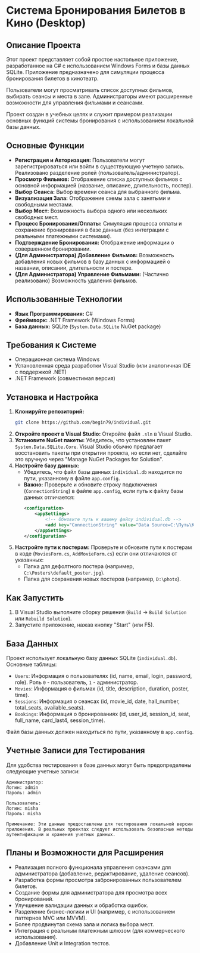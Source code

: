 # Система Бронирования Билетов в Кино (Desktop)

## Описание Проекта

Этот проект представляет собой простое настольное приложение, разработанное на C# с использованием Windows Forms и базы данных SQLite. Приложение предназначено для симуляции процесса бронирования билетов в кинотеатр.

Пользователи могут просматривать список доступных фильмов, выбирать сеансы и места в зале. Администраторы имеют расширенные возможности для управления фильмами и сеансами.

Проект создан в учебных целях и служит примером реализации основных функций системы бронирования с использованием локальной базы данных.

## Основные Функции

*   **Регистрация и Авторизация:** Пользователи могут зарегистрироваться или войти в существующую учетную запись. Реализовано разделение ролей (пользователь/администратор).
*   **Просмотр Фильмов:** Отображение списка доступных фильмов с основной информацией (название, описание, длительность, постер).
*   **Выбор Сеанса:** Выбор времени сеанса для выбранного фильма.
*   **Визуализация Зала:** Отображение схемы зала с занятыми и свободными местами.
*   **Выбор Мест:** Возможность выбора одного или нескольких свободных мест.
*   **Процесс Бронирования/Оплаты:** Симуляция процесса оплаты и сохранение бронирования в базе данных (без интеграции с реальными платежными системами).
*   **Подтверждение Бронирования:** Отображение информации о совершенном бронировании.
*   **(Для Администратора) Добавление Фильмов:** Возможность добавления новых фильмов в базу данных с информацией о названии, описании, длительности и постере.
*   **(Для Администратора) Управление Фильмами:** (Частично реализовано) Возможность удаления фильмов.

## Использованные Технологии

*   **Язык Программирования:** C#
*   **Фреймворк:** .NET Framework (Windows Forms)
*   **База данных:** SQLite (`System.Data.SQLite` NuGet package)

## Требования к Системе

*   Операционная система Windows
*   Установленная среда разработки Visual Studio (или аналогичная IDE с поддержкой .NET)
*   .NET Framework (совместимая версия)

## Установка и Настройка

1.  **Клонируйте репозиторий:**
    ```bash
    git clone https://github.com/begin79/individual.git
    ```
2.  **Откройте проект в Visual Studio:** Откройте файл `.sln` в Visual Studio.
3.  **Установите NuGet пакеты:** Убедитесь, что установлен пакет `System.Data.SQLite.Core`. Visual Studio обычно предлагает восстановить пакеты при открытии проекта, но если нет, сделайте это вручную через "Manage NuGet Packages for Solution".
4.  **Настройте базу данных:**
    *   Убедитесь, что файл базы данных `individual.db` находится по пути, указанному в файле `app.config`.
    *   **Важно:** Проверьте и обновите строку подключения (`ConnectionString`) в файле `app.config`, если путь к файлу базы данных отличается:
        ```xml
        <configuration>
            <appSettings>
                <!-- Обновите путь к вашему файлу individual.db -->
                <add key="ConnectionString" value="Data Source=C:\Путь\К\Вашей\Папке\individual.db;Version=3;" />
            </appSettings>
        </configuration>
        ```
5.  **Настройте пути к постерам:** Проверьте и обновите пути к постерам в коде (`MoviesForm.cs`, `AddMovieForm.cs`) если они отличаются от указанных:
    *   Папка для дефолтного постера (например, `C:\Posters\default_poster.jpg`).
    *   Папка для сохранения новых постеров (например, `D:\photo`).

## Как Запустить

1.  В Visual Studio выполните сборку решения (`Build` -> `Build Solution` или `Rebuild Solution`).
2.  Запустите приложение, нажав кнопку "Start" (или F5).

## База Данных

Проект использует локальную базу данных SQLite (`individual.db`). Основные таблицы:

*   `Users`: Информация о пользователях (id, name, email, login, password, role). Роль `0` - пользователь, `1` - администратор.
*   `Movies`: Информация о фильмах (id, title, description, duration, poster, time).
*   `Sessions`: Информация о сеансах (id, movie_id, date, hall_number, total_seats, available_seats).
*   `Bookings`: Информация о бронированиях (id, user_id, session_id, seat, full_name, card_last4, session_time).

Файл базы данных должен находиться по пути, указанному в `app.config`.

## Учетные Записи для Тестирования

Для удобства тестирования в базе данных могут быть предопределены следующие учетные записи:

```text
Администратор:
Логин: admin
Пароль: admin

Пользователь:
Логин: misha
Пароль: misha

Примечание: Эти данные предоставлены для тестирования локальной версии приложения. В реальных проектах следует использовать безопасные методы аутентификации и хранения учетных данных.

```

## Планы и Возможности для Расширения
* Реализация полного функционала управления сеансами для администратора (добавление, редактирование, удаление сеансов).
* Разработка формы просмотра забронированных пользователем билетов.
* Создание формы для администратора для просмотра всех бронирований.
* Улучшение валидации данных и обработка ошибок.
* Разделение бизнес-логики и UI (например, с использованием паттернов MVC или MVVM).
* Более продвинутая схема зала и логика выбора мест.
* Интеграция с реальным платежным шлюзом (для коммерческого использования).
* Добавление Unit и Integration тестов.
